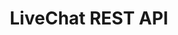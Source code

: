 ---
title: "LiveChat REST API"
menuTitle: "<u>REST API</u>"
tagline: "Interact with LiveChat ecosystem"
desc: "Create fully customized Reports, handle Agents data or manage Archives. LiveChat REST API allows you to interact with data in many ways."
color: "#efa843"
type: "platform"

includes:
  - introduction
  - agents
  - archives
  - visitors-chat
  - canned-responses
  - goals
  - greetings
  - groups
  - reports
  - status
  - tags
  - tickets
  - visitors
  - webhooks

---